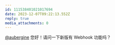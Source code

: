```yaml
---
id: 111538401021017694
date: 2023-12-07T09:22:13.552Z
reply: true
media_attachments: 0
---
```


[@aubergine](https://eggplant.place/@aubergine/) 您好！请问一下新版有 Webhook 功能吗？

